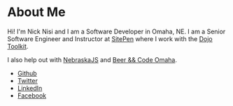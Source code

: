 # About Me

Hi! I'm Nick Nisi and I am a Software Developer in Omaha, NE. I am a Senior Software Engineer and Instructor at [SitePen](http://sitepen.com) where I work with the [Dojo Toolkit](http://dojotoolkit.org).

I also help out with [NebraskaJS](http://nebraskajs.com) and [Beer && Code Omaha](http://beerandcode.org).

* [Github](https://github.com/nicknisi)
* [Twitter](https://twitter.com/nicknisi)
* [LinkedIn](https://linkedin.com/in/nicknisi)
* [Facebook](https://facebook.com/nicknisi)
